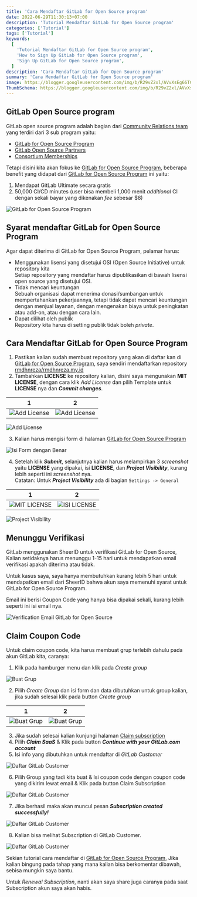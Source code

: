 ```yaml
---
title: 'Cara Mendaftar GitLab for Open Source program'
date: 2022-06-29T11:30:13+07:00
description: 'Tutorial Mendaftar GitLab for Open Source program'
categories: ['Tutorial']
tags: ['Tutorial']
keywords:
  [
    'Tutorial Mendaftar GitLab for Open Source program',
    'How to Sign Up GitLab for Open Source program',
    'Sign Up GitLab for Open Source program',
  ]
description: 'Cara Mendaftar GitLab for Open Source program'
summary: 'Cara Mendaftar GitLab for Open Source program'
image: https://blogger.googleusercontent.com/img/b/R29vZ2xl/AVvXsEg66TCNJ9HxUlcqlJUxqgys2PjBn7VY0Ke5F3nKi_Hj_JzUQwEtTmnPtRygM9kxKpnBVdQZBdSP7ytey2y3VgVMLD88U2kWJWwXlzDDEpCha9iFL9q3e6-hLDCainGyatLOpCqvtoQ4zgKRZ1WjnmiP3pu2lkCC5GVaU2nPdk2nXhK8ROjjWezMqSGitYSR/s0-rw/gitlab-logo.jpg
ThumbSchema: https://blogger.googleusercontent.com/img/b/R29vZ2xl/AVvXsEg66TCNJ9HxUlcqlJUxqgys2PjBn7VY0Ke5F3nKi_Hj_JzUQwEtTmnPtRygM9kxKpnBVdQZBdSP7ytey2y3VgVMLD88U2kWJWwXlzDDEpCha9iFL9q3e6-hLDCainGyatLOpCqvtoQ4zgKRZ1WjnmiP3pu2lkCC5GVaU2nPdk2nXhK8ROjjWezMqSGitYSR/s80-rw/gitlab-logo.jpg
---
```


## GitLab Open Source program

GitLab open source program adalah bagian dari [Community Relations team](https://about.gitlab.com/handbook/marketing/community-relations/) yang terdiri dari 3 sub program yaitu:
  * [GitLab for Open Source Program](https://about.gitlab.com/handbook/marketing/community-relations/opensource-program/#-gitlab-for-open-source-program)
  * [GitLab Open Source Partners](https://about.gitlab.com/handbook/marketing/community-relations/opensource-program/#-gitlab-open-source-partners)
  * [Consortium Memberships](https://about.gitlab.com/handbook/marketing/community-relations/opensource-program/#-consortium-memberships-and-sponsorships)

Tetapi disini kita akan fokus ke [GitLab for Open Source Program](https://about.gitlab.com/handbook/marketing/community-relations/opensource-program/#-gitlab-for-open-source-program), beberapa benefit yang didapat dari [GitLab for Open Source Program](https://about.gitlab.com/handbook/marketing/community-relations/opensource-program/#-gitlab-for-open-source-program) ini yaitu:
  1. Mendapat GitLab Ultimate secara gratis
  2. 50,000 CI/CD minutes (user bisa membeli 1,000 menit *additional* CI dengan sekali bayar yang dikenakan *fee* sebesar $8)

![GitLab for Open Source Program](https://blogger.googleusercontent.com/img/b/R29vZ2xl/AVvXsEgBtPiD8hxRqh1hr1QbsFbb9SQAB8BiLRIsIfD9sSYOrwfNnImZvzHfQXXLp1EwpHtek_5uQgBVnZlTLiJhjPX9CJg1WVL3kfmsvddHyZk-sh1PnVVLt5dSb98brsz27EmPJG7IVrKeuBr129xmCrcULzs3dt13xGX1UxiXDLpyTdouFE-qV7ZL0JGmifxh/s1600/rmdhnreza.my.id.gitlab.for.open.source.program.1.jpg)

## Syarat mendaftar GitLab for Open Source Program
Agar dapat diterima di GitLab for Open Source Program, pelamar harus:
  * Menggunakan lisensi yang disetujui OSI (Open Source Initiative) untuk repository kita\
    Setiap repository yang mendaftar harus dipublikasikan di bawah lisensi open source yang disetujui OSI.
  * Tidak mencari keuntungan\
    Sebuah organisasi dapat menerima donasi/sumbangan untuk mempertahankan pekerjaannya, tetapi tidak dapat mencari keuntungan dengan menjual layanan, dengan mengenakan biaya untuk peningkatan atau add-on, atau dengan cara lain.
  * Dapat dilihat oleh publik\
    Repository kita harus di setting publik tidak boleh *private*.

## Cara Mendaftar GitLab for Open Source Program
1. Pastikan kalian sudah membuat repository yang akan di daftar kan di [GitLab for Open Source Program](https://about.gitlab.com/handbook/marketing/community-relations/opensource-program/#-gitlab-for-open-source-program),  saya sendiri mendaftarkan repository [rmdhnreza/rmdhnreza.my.id](https://gitlab.com/rmdhnreza/rmdhnreza-my-id)
2. Tambahkan **LICENSE** ke repository kalian, disini saya mengunakan **MIT LICENSE**, dengan cara klik *Add License* dan pilih Template untuk **LICENSE** nya dan ***Commit changes***.

1             |  2
:-------------------------:|:-------------------------:
![Add License](https://blogger.googleusercontent.com/img/b/R29vZ2xl/AVvXsEi7iHh2WS6bDSJHv6D9FGI8IhORv1ZQ8zouLEyC9DYe1T_wTQ8EsAtfBXg7408E5izPoY9LgTYjsPKCf0ViidyAireNdWL2zi3yqxMFlehT4N7ueiZwzuncDXC5gYBb5w_Wsw7av9pDENDXMGsgxNYNq10g6eFLr3UJsokv998RCDo41Qz5YIZL3QmjV7RF/s1600/rmdhnreza.my.id.gitlab.for.open.source.program.2.jpg) | ![Add License](https://blogger.googleusercontent.com/img/b/R29vZ2xl/AVvXsEj9Bg-A_laGETDeCrrZ2owvXmzMQuiUZTHDi_xJVaaYZKczHbslDiCCn5gP0mJ8ZIJNg5G3lfbm8dlhDLkh04Lg8HVdAJIlzJZBwvvsvDP2uQRk5JAxub5yYEJ1nPFeiGgM_H43UMivpf5LZQLUHkeaJjsg-6ss35GUjNpFdEpojF4LpSuUIFPMYrs42jO8/s1600/rmdhnreza.my.id.gitlab.for.open.source.program.3.jpg)

![Add License](https://blogger.googleusercontent.com/img/b/R29vZ2xl/AVvXsEh3CGF2o-mkty7z-evj1cEPtE-JMhHHfFQlg05Vz2yuuqpZybq_qELAYD3O4njMJZlpMwrXxB28-bcJu1vBDmU4_eXVVIhTnawgNyDAGuGWyjosqqqQ0qOxSP838ft5-Lc1TH1kikw6waSn9SBpiAidcBkWykM0HIjJQIKYHVnHbMT8WcbtbSRpb7yohJJ7/s1600/rmdhnreza.my.id.gitlab.for.open.source.program.4.jpg)

3. Kalian harus mengisi form di halaman [GitLab for Open Source Program](https://about.gitlab.com/solutions/open-source/join/)

![Isi Form dengan Benar](https://blogger.googleusercontent.com/img/b/R29vZ2xl/AVvXsEjIBF3RBjA5jInURWoaPsqmqCRahVPij-DBKfrTR8i4CDLsSsneB6fvs-R3YfCuRg6bBJDhXvJ9eIDyp_msDljIImqIGG2q5cvVmFc8WRBoeyIXyAcuLpBWC1doFd1vvU7e_yyEiMzCkgf_wKQSe2lFYyLFqZ6sQSmqpoGrWJtn9-mTkEk-1BwGJyR50qTa/s1600/rmdhnreza.my.id.gitlab.for.open.source.program.5.jpg)

4. Setelah klik ***Submit***, selanjutnya kalian harus melampirkan 3 *screenshot* yaitu **LICENSE** yang dipakai, isi **LICENSE**, dan ***Project Visibility***, kurang lebih seperti ini *screenshot* nya.\
   Catatan: Untuk ***Project Visibility*** ada di bagian `Settings -> General`

1             |  2
:-------------------------:|:-------------------------:
![MIT LICENSE](https://blogger.googleusercontent.com/img/b/R29vZ2xl/AVvXsEh0bEdYtCUCXlK9vlTJmvxy8wnODOhvcdbEV-aK2GyxPDT1jord8RtRujn8n8ixmic8c6DeS4VEBCW-73sHI7EzHH4l0FTbgBf5GdnuJAEfXxntpFbRJ1SVT-lKuB_tLDs8uncBvihytwAaFAkVMbDX7eVA7rD1CzkiUwFa7IukPhRwCT3pusD7yMl7EKYy/s1600/rmdhnreza.my.id.gitlab.for.open.source.program.6.jpg) | ![ISI LICENSE](https://blogger.googleusercontent.com/img/b/R29vZ2xl/AVvXsEj0rsgvZ6Rdr05TC9KC3L1L5B7wKDfRYlAteDp-5qcAFxN9w9HA-DeAYk_z7RCaxxR04MIvBwDbpX4ZL0QUojzzDpAnp7fDGa9JUBJR7Ncuf3PWUP8jG5t7wxKzMLeEnHWWoO6Jgl1ChKeiIvlepDi4zxeLpOywhqmqmZAdaYJ9B40BNTBmJAbCPYHa0yz7/s1600/rmdhnreza.my.id.gitlab.for.open.source.program.7.jpg)

![Project Visibility](https://blogger.googleusercontent.com/img/b/R29vZ2xl/AVvXsEicjdHdIFJCIwknn19eym5qIqH5G7jUhH-rxkkxhNn2TtB2zKQ6gmlPsuQa6FJJ9f5HzulnKp3bLC6LVQ8Up-T_ZsEMm59IPyVbr5orebelrFimLgAbBPC1KI497KNTmbI8dcHswnnfJd85qDi6HUfdduzjiSRFoec0wKC2UY8Bgn2T7llmPzLDEAA3fYHB/s1600/rmdhnreza.my.id.gitlab.for.open.source.program.8.jpg)


## Menunggu Verifikasi
GitLab menggunakan SheerID untuk verifikasi GitLab for Open Source, Kalian setidaknya harus menunggu 1-15 hari untuk mendapatkan email verifikasi apakah diterima atau tidak.

Untuk kasus saya, saya hanya membutuhkan kurang lebih 5 hari untuk mendapatkan email dari SheerID bahwa akun saya memenuhi syarat untuk GitLab for Open Source Program.

Email ini berisi Coupon Code yang hanya bisa dipakai sekali, kurang lebih seperti ini isi email nya.

![Verification Email GitLab for Open Source](https://blogger.googleusercontent.com/img/b/R29vZ2xl/AVvXsEguHbbByxJ0J-fLbJmB4NhVKVUgmpcdIuU3KrwAUSv1OHIobR8SHV33r1dDo-DgPqlsMKgmD-0k-jGRJJDKdaMkBUBjhR74Zy-T0yrAfYu6s9sYpksumxHR3mJx6gVZYyAKweSSFZ1b0p9Jrk5-kBvRr_REGg76b75jIrLV2GhhzI7ZF_cfAN_u9vUpTmie/s1600/rmdhnreza.my.id.gitlab.for.open.source.program.9.jpg)

## Claim Coupon Code
Untuk claim coupon code, kita harus membuat grup terlebih dahulu pada akun GitLab kita, caranya:
1. Klik pada hamburger menu dan klik pada *Create group*

![Buat Grup](https://blogger.googleusercontent.com/img/b/R29vZ2xl/AVvXsEi95xwikbU_2y0BpxWgZLGOFXGf4lOgFRCbcy8xguHW0wnW4PYqHBVhIL8KjEFscMplalQ6pKD8_xazhl76KbaJ3EhpkXYFSfUMnjXeWnJeMMBscYD13vQxhlMTtjxA_AgDUwRU3XDsISa49MlYWfMSQXaj9rMuVbKmtLlBNOWGIO1c1qg6HwsZOCgXuDsS/s1600/rmdhnreza.my.id.gitlab.for.open.source.program.10.jpg)

2. Pilih *Create Group* dan isi form dan data dibutuhkan untuk group kalian, jika sudah selesai klik pada button *Create group*

1             |  2
:-------------------------:|:-------------------------:
![Buat Grup](https://blogger.googleusercontent.com/img/b/R29vZ2xl/AVvXsEg-ayhrQi8Y6wjfRwCofGDFhLZ4Cpf2I7Pg_0E3qjIElnQI2mZF1yqdDbPX6WFpyzavx4i8KN2Wi2KddxRkqo0G1WuVxbIoc81-uwRj1vy8DZPQu2WSu7W0RARRSxcqrkFpp7NXi8pcMRJbtD9EcYQtOC7Lu1TZHq10Jpt-WkGpyNwc-HWwswtCsRLXEpW1/s1600/rmdhnreza.my.id.gitlab.for.open.source.program.11.jpg) | ![Buat Grup](https://blogger.googleusercontent.com/img/b/R29vZ2xl/AVvXsEg-PIVCVnMuenKxSugZYcWGAIKqskNDcGPri7CXtWea1Cthc_CXFbBXETllcYGNvt8PeFct8M6NMXtWgSFdMspyHSwlWsiharbh0VVX_RWxlMLaaJF6J3YInHumFKUYmZZwLZ7LsjNG_PXflVqqVCY_w75FEf1e8Gm75E-9QiWvXN6GYuK7w6cODtUryba7/s1600/rmdhnreza.my.id.gitlab.for.open.source.program.12.jpg)

3. Jika sudah selesai kalian kunjungi halaman [Claim subscription](https://customers.gitlab.com/subscriptions/community_program/new?product=OSS)
4. Pilih ***Claim SaaS*** & Klik pada button ***Continue with your GitLab.com account***
5. Isi info yang dibutuhkan untuk mendaftar di *GitLab Customer*

![Daftar GitLab Customer](https://blogger.googleusercontent.com/img/b/R29vZ2xl/AVvXsEiQvQa2uHdqhMRZgB92YFNPUMWULtcZhYzWzJivwlcg4xcw_IvZAAF6jW58UuO5TyiNgJr-cwXaXilS4Qg4UCr1ekWoSlvSC_kjUqOADCbMDmL7nUMdIEpz7YKsXLZywkG4kRSkgrsyAXvGxoxom5mQr6lpXSwNDidl-fOAs9_ryRjOc-2HaCdvwJLNzJ01/s1600/rmdhnreza.my.id.gitlab.for.open.source.program.13.jpg)

6. Pilih Group yang tadi kita buat & Isi coupon code dengan coupon code yang dikirim lewat email & Klik pada button Claim Subscription

![Daftar GitLab Customer](https://blogger.googleusercontent.com/img/b/R29vZ2xl/AVvXsEiUsADWXElCD85gbK3UT05592f1uaAowPsrCSjpjd7B7CXjPS9vwKTshGVpQDiKqZEhzodVIhvTCQTVyq4RtgYFzN5TmezZ5ll1NvObn09OW7H0pv3KwBtrc_ev_oweoykeF2nzLaWF-e8jonc-Ps3GPT_gI_STVB_HrXlBOEUkTgYtTwVAItk430xqcfpT/s1600/rmdhnreza.my.id.gitlab.for.open.source.program.14.jpg)

7. Jika berhasil maka akan muncul pesan ***Subscription created successfully!***

 ![Daftar GitLab Customer](https://blogger.googleusercontent.com/img/b/R29vZ2xl/AVvXsEgDDiNgdLyD6B58V5VZyVmzCYYF3KcdgEUEbSGQlmgv4z2JOLDDWBM0F6we2f-2emDs8DIKvqy2GrVvAwfRWPVKMk-av2hy_g6pKN9VlMBWREK0NvXQt96pffhmmxHS7MxTTqh3soRAabI04_PN6XWBTQSrNgQTRH2dnEu9uTM-pkUafV6dfRr8ORbg7x9z/s1600/rmdhnreza.my.id.gitlab.for.open.source.program.15.jpg)

8.  Kalian bisa melihat Subscription di GitLab Customer.

 ![Daftar GitLab Customer](https://blogger.googleusercontent.com/img/b/R29vZ2xl/AVvXsEiscX0wT_YhCIP_KnFFb3_iih76QzOfRnH0O4zwO5PK1qMSgGS5VXkNka_NmNjlGB7CEKa8iFp7HnxbkybZmF3Ys-FZMr5gKIQ2Nq1uyBiiNC_ZDEFtCUhndbMRtdNnrgP5W2C_HT1-zFSYiFOl750LGxBYs0NVuHNZhaYFcM4SJtgvKFEnorVPvj9weqrO/s1600/rmdhnreza.my.id.gitlab.for.open.source.program.16.jpg)


Sekian tutorial cara mendaftar di [GitLab for Open Source Program](https://about.gitlab.com/handbook/marketing/community-relations/opensource-program/#-gitlab-for-open-source-program), Jika kalian bingung pada tahap yang mana kalian bisa berkomentar dibawah, sebisa mungkin saya bantu.

Untuk *Renewal Subscription*, nanti akan saya share juga caranya pada saat Subscription akun saya akan habis.
